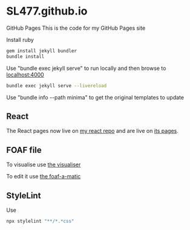 # SL477.github.io

GitHub Pages
This is the code for my GitHub Pages site

Install ruby

```bash
gem install jekyll bundler
bundle install
```

Use "bundle exec jekyll serve" to run locally and then browse to [localhost:4000](http://localhost:4000/)

```bash
bundle exec jekyll serve --livereload
```

Use "bundle info --path minima" to get the original templates to update

## React

The React pages now live on [my react repo](https://github.com/SL477/Link477-React) and are live on [its pages](https://link477.com/Link477-React/).

## FOAF file

To visualise use [the visualiser](https://foaf-visualizer.gnu.org.ua/?uri=https://link477.com/foaf.rdf)

To edit it use [the foaf-a-matic](http://ldodds.com/foaf/foaf-a-matic.en.html)

## StyleLint

Use

```bash
npx stylelint "**/*.*css"
```
